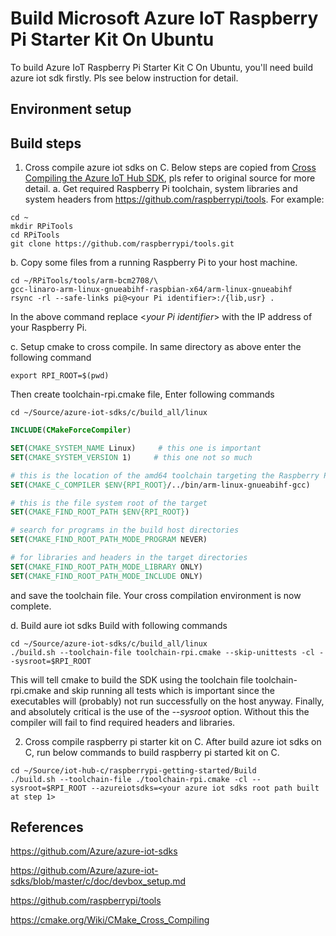 # Build Microsoft Azure IoT Raspberry Pi Starter Kit On Ubuntu
To build Azure IoT Raspberry Pi Starter Kit C On Ubuntu, you'll need build azure iot sdk firstly. Pls see below instruction for detail.

## Environment setup

## Build steps
1. Cross compile azure iot sdks on C. Below steps are copied from [Cross Compiling the Azure IoT Hub SDK](https://github.com/Azure/azure-iot-sdks/blob/master/c/doc/SDK_cross_compile_example.md), pls refer to original source for more detail.
a. Get required Raspberry Pi toolchain, system libraries and system headers from https://github.com/raspberrypi/tools. For example:
 ```
cd ~
mkdir RPiTools
cd RPiTools
git clone https://github.com/raspberrypi/tools.git
```

b. Copy some files from a running Raspberry Pi to your host machine.
```
cd ~/RPiTools/tools/arm-bcm2708/\
gcc-linaro-arm-linux-gnueabihf-raspbian-x64/arm-linux-gnueabihf
rsync -rl --safe-links pi@<your Pi identifier>:/{lib,usr} .
```
In the above command replace &lt;*your Pi identifier*&gt; with the IP address of your Raspberry Pi.

c. Setup cmake to cross compile. In same directory as above enter the following command
```
export RPI_ROOT=$(pwd)
```
Then create toolchain-rpi.cmake file, Enter following commands
```
cd ~/Source/azure-iot-sdks/c/build_all/linux
```
```cmake
INCLUDE(CMakeForceCompiler)

SET(CMAKE_SYSTEM_NAME Linux)     # this one is important
SET(CMAKE_SYSTEM_VERSION 1)     # this one not so much

# this is the location of the amd64 toolchain targeting the Raspberry Pi
SET(CMAKE_C_COMPILER $ENV{RPI_ROOT}/../bin/arm-linux-gnueabihf-gcc)

# this is the file system root of the target
SET(CMAKE_FIND_ROOT_PATH $ENV{RPI_ROOT})

# search for programs in the build host directories
SET(CMAKE_FIND_ROOT_PATH_MODE_PROGRAM NEVER)

# for libraries and headers in the target directories
SET(CMAKE_FIND_ROOT_PATH_MODE_LIBRARY ONLY)
SET(CMAKE_FIND_ROOT_PATH_MODE_INCLUDE ONLY)
```
and save the toolchain file. Your cross compilation environment is now complete.

d. Build aure iot sdks
Build with following commands
```
cd ~/Source/azure-iot-sdks/c/build_all/linux
./build.sh --toolchain-file toolchain-rpi.cmake --skip-unittests -cl --sysroot=$RPI_ROOT
```
This will tell cmake to build the SDK using the toolchain file toolchain-rpi.cmake and skip running all tests which is important since the executables will (probably) not run successfully on the host anyway. Finally, and absolutely critical is the use of the *--sysroot* option. Without this the compiler will fail to find required headers and libraries.



2. Cross compile raspberry pi starter kit on C. After build azure iot sdks on C, run below commands to build raspberry pi started kit on C.
```
cd ~/Source/iot-hub-c/raspberrypi-getting-started/Build
./build.sh --toolchain-file ./toolchain-rpi.cmake -cl --sysroot=$RPI_ROOT --azureiotsdks=<your azure iot sdks root path built at step 1>
```

## References
<https://github.com/Azure/azure-iot-sdks>

<https://github.com/Azure/azure-iot-sdks/blob/master/c/doc/devbox_setup.md>

<https://github.com/raspberrypi/tools>

<https://cmake.org/Wiki/CMake_Cross_Compiling>

